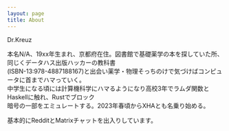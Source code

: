 ```yaml
---
layout: page
title: About
---
```

Dr.Kreuz

本名N/A、19xx年生まれ、京都府在住。図書館で基礎薬学の本を探していた所、同じくデータハス出版ハッカーの教科書 <br>
(ISBN-13:978-4887188167)と出会い薬学・物理そっちのけで気づけばコンピュータに首までハマっていく。<br>
中学生になる頃には計算機科学にハマるようになり高校3年でラムダ関数とHaskellに触れ、Rustでブロック<br>
暗号の一部をエミュレートする。2023年春頃からXHAとも名乗り始める。<br>

基本的にRedditとMatrixチャットを出入りしています。<br>
